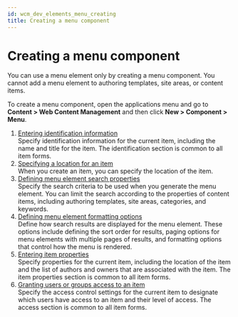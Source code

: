 ```yaml
---
id: wcm_dev_elements_menu_creating
title: Creating a menu component
---
```


# Creating a menu component


You can use a menu element only by creating a menu component. You cannot add a menu element to authoring templates, site areas, or content items.

To create a menu component, open the applications menu and go to **Content > Web Content Management** and then click **New > Component > Menu**.

1.  [Entering identification information](../../../../../wcm/mng_content_with_auth_portlet/creating_items/wcm_dev_items_id.md)  
Specify identification information for the current item, including the name and title for the item. The identification section is common to all item forms.
2.  [Specifying a location for an item](../../../../../wcm/mng_content_with_auth_portlet/creating_items/wcm_dev_items_location.md)  
When you create an item, you can specify the location of the item.
3.  [Defining menu element search properties](./wcm_dev_elements_menu_search.md)  
Specify the search criteria to be used when you generate the menu element. You can limit the search according to the properties of content items, including authoring templates, site areas, categories, and keywords.
4.  [Defining menu element formatting options](./wcm_dev_elements_menu_format.md)  
Define how search results are displayed for the menu element. These options include defining the sort order for results, paging options for menu elements with multiple pages of results, and formatting options that control how the menu is rendered.
5.  [Entering item properties](../../../../../wcm/mng_content_with_auth_portlet/creating_items/wcm_dev_items_props.md)  
Specify properties for the current item, including the location of the item and the list of authors and owners that are associated with the item. The item properties section is common to all item forms.
6.  [Granting users or groups access to an item](../../../../../wcm/mng_content_with_auth_portlet/creating_items/wcm_dev_items_access.md)  
Specify the access control settings for the current item to designate which users have access to an item and their level of access. The access section is common to all item forms.

